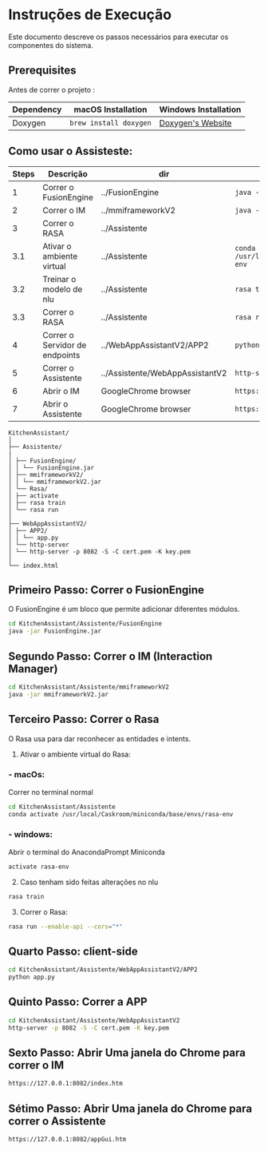 # Instruções de Execução

Este documento descreve os passos necessários para executar os componentes do sistema.

## Prerequisites

Antes de correr o projeto :

| Dependency | macOS Installation           | Windows Installation                           |
|------------|------------------------------|-----------------------------------------------|
| Doxygen    | `brew install doxygen`       | [Doxygen's Website](https://www.doxygen.nl/index.html) |


## Como usar o Assisteste:

| Steps | Descrição                  | dir               | Mac Commands                       | Win Commands                       |  
|-------|----------------------------|-------------------|------------------------------------|------------------------------------|
| 1 | Correr o FusionEngine      | ../FusionEngine   | `java -jar FusionEngine.jar`        | `java -jar FusionEngine.jar`       |
| 2 | Correr o IM                | ../mmiframeworkV2 | `java -jar mmiframeworkV2.jar`      | `java -jar mmiframeworkV2.jar`     |
| 3 | Correr o RASA              | ../Assistente     | 
| 3.1 | Ativar o ambiente virtual  | ../Assistente     | `conda activate /usr/local/Caskroom/miniconda/base/envs/rasa-env` | `activate rasa-env` |
| 3.2 | Treinar o modelo de nlu    | ../Assistente     | `rasa train` | `rasa train` |
| 3.3 | Correr o RASA | ../Assistente | `rasa run --enable-api --cors="*"` | `rasa run --enable-api --cors="*"` |
| 4 | Correr o Servidor de endpoints | ../WebAppAssistantV2/APP2 | `python app.py` | `python app.py` |
| 5 | Correr o Assistente | ../Assistente/WebAppAssistantV2 | `http-server -p 8082 -S -C cert.pem -K key.pem` | `http-server -p 8082 -S -C cert.pem -K key.pem` |
| 6 | Abrir o IM | GoogleChrome browser | `https://127.0.0.1:8082/index.htm` | `https://127.0.0.1:8082/index.htm` |
| 7 | Abrir o Assistente | GoogleChrome browser | `https://127.0.0.1:8082/appGui.htm` | `https://127.0.0.1:8082/appGui.htm` |

```
KitchenAssistant/
│
├── Assistente/
|
│ ├── FusionEngine/
│ │ └── FusionEngine.jar
│ ├── mmiframeworkV2/
│ │ └── mmiframeworkV2.jar
│ └── Rasa/
│ ├── activate
│ ├── rasa train
│ └── rasa run
│
├── WebAppAssistantV2/
│ ├── APP2/
│ │ └── app.py
│ └── http-server
│ └── http-server -p 8082 -S -C cert.pem -K key.pem
│
└── index.html
```

## Primeiro Passo: Correr o FusionEngine

O FusionEngine é um bloco que permite adicionar diferentes módulos.

```bash
cd KitchenAssistant/Assistente/FusionEngine
java -jar FusionEngine.jar
```

## Segundo Passo: Correr o IM (Interaction Manager)

```bash
cd KitchenAssistant/Assistente/mmiframeworkV2
java -jar mmiframeworkV2.jar
```

## Terceiro Passo: Correr o Rasa

O Rasa usa para dar reconhecer as entidades e intents.

1. Ativar o ambiente virtual do Rasa:
### - macOs:
Correr no terminal normal

```bash
cd KitchenAssistant/Assistente
conda activate /usr/local/Caskroom/miniconda/base/envs/rasa-env
```

### - windows:
Abrir o terminal do AnacondaPrompt Miniconda

```bash
activate rasa-env
```

2. Caso tenham sido feitas alterações no nlu 

```bash
rasa train
``` 

3. Correr o Rasa:

```bash
rasa run --enable-api --cors="*"
```

## Quarto Passo: client-side 

```bash
cd KitchenAssistant/Assistente/WebAppAssistantV2/APP2
python app.py
```

## Quinto Passo: Correr a APP

```bash
cd KitchenAssistant/Assistente/WebAppAssistantV2
http-server -p 8082 -S -C cert.pem -K key.pem
```

## Sexto Passo: Abrir Uma janela do Chrome para correr o IM         

```bash
https://127.0.0.1:8082/index.htm
```

## Sétimo Passo: Abrir Uma janela do Chrome para correr o Assistente 

```bash
https://127.0.0.1:8082/appGui.htm
```
